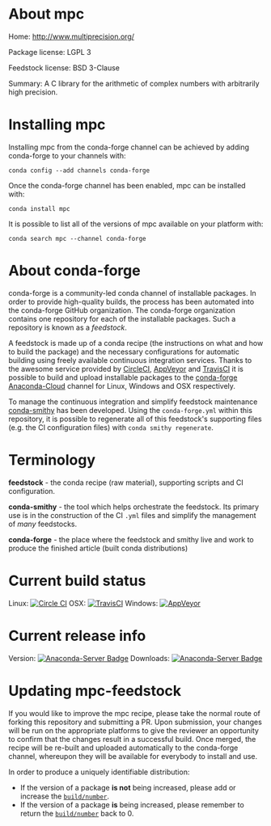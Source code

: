 About mpc
=========

Home: http://www.multiprecision.org/

Package license: LGPL 3

Feedstock license: BSD 3-Clause

Summary: A C library for the arithmetic of complex numbers with arbitrarily high precision.



Installing mpc
==============

Installing mpc from the conda-forge channel can be achieved by adding conda-forge to your channels with:

```
conda config --add channels conda-forge
```

Once the conda-forge channel has been enabled, mpc can be installed with:

```
conda install mpc
```

It is possible to list all of the versions of mpc available on your platform with:

```
conda search mpc --channel conda-forge
```


About conda-forge
=================

conda-forge is a community-led conda channel of installable packages.
In order to provide high-quality builds, the process has been automated into the
conda-forge GitHub organization. The conda-forge organization contains one repository 
for each of the installable packages. Such a repository is known as a *feedstock*.

A feedstock is made up of a conda recipe (the instructions on what and how to build
the package) and the necessary configurations for automatic building using freely
available continuous integration services. Thanks to the awesome service provided by
[CircleCI](https://circleci.com/), [AppVeyor](http://www.appveyor.com/)
and [TravisCI](https://travis-ci.org/) it is possible to build and upload installable
packages to the [conda-forge](https://anaconda.org/conda-forge)
[Anaconda-Cloud](http://docs.anaconda.org/) channel for Linux, Windows and OSX respectively.

To manage the continuous integration and simplify feedstock maintenance
[conda-smithy](http://github.com/conda-forge/conda-smithy) has been developed.
Using the ``conda-forge.yml`` within this repository, it is possible to regenerate all of
this feedstock's supporting files (e.g. the CI configuration files) with ``conda smithy regenerate``.


Terminology
===========

**feedstock** - the conda recipe (raw material), supporting scripts and CI configuration.

**conda-smithy** - the tool which helps orchestrate the feedstock.
                   Its primary use is in the construction of the CI ``.yml`` files
                   and simplify the management of *many* feedstocks.

**conda-forge** - the place where the feedstock and smithy live and work to
                  produce the finished article (built conda distributions)

Current build status
====================

Linux: [![Circle CI](https://circleci.com/gh/conda-forge/mpc-feedstock.svg?style=svg)](https://circleci.com/gh/conda-forge/mpc-feedstock)
OSX: [![TravisCI](https://travis-ci.org/conda-forge/mpc-feedstock.svg?branch=master)](https://travis-ci.org/conda-forge/mpc-feedstock) 
Windows: [![AppVeyor](https://ci.appveyor.com/api/projects/status/github/conda-forge/mpc-feedstock?svg=True)](https://ci.appveyor.com/project/conda-forge/mpc-feedstock/branch/master)

Current release info
====================
Version: [![Anaconda-Server Badge](https://anaconda.org/conda-forge/mpc/badges/version.svg)](https://anaconda.org/conda-forge/mpc)
Downloads: [![Anaconda-Server Badge](https://anaconda.org/conda-forge/mpc/badges/downloads.svg)](https://anaconda.org/conda-forge/mpc)


Updating mpc-feedstock
======================

If you would like to improve the mpc recipe, please take the normal
route of forking this repository and submitting a PR. Upon submission, your changes will
be run on the appropriate platforms to give the reviewer an opportunity to confirm that the
changes result in a successful build. Once merged, the recipe will be re-built and uploaded
automatically to the conda-forge channel, whereupon they will be available for everybody to
install and use.

In order to produce a uniquely identifiable distribution:
 * If the version of a package **is not** being increased, please add or increase
   the [``build/number``](http://conda.pydata.org/docs/building/meta-yaml.html#build-number-and-string). 
 * If the version of a package **is** being increased, please remember to return
   the [``build/number``](http://conda.pydata.org/docs/building/meta-yaml.html#build-number-and-string)
   back to 0.
